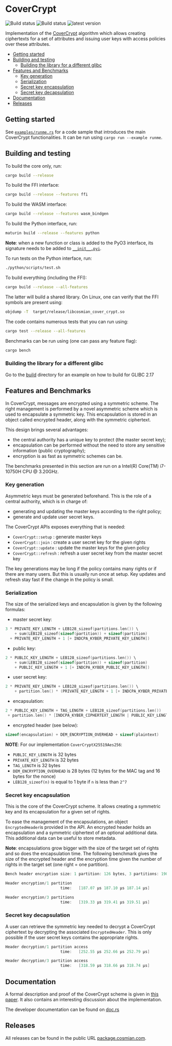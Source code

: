# CoverCrypt

![Build status](https://github.com/Cosmian/cover_crypt/actions/workflows/ci.yml/badge.svg)
![Build status](https://github.com/Cosmian/cover_crypt/actions/workflows/build.yml/badge.svg)
![latest version](<https://img.shields.io/crates/v/cosmian_cover_crypt.svg>)

Implementation of the [CoverCrypt](bib/CoverCrypt.pdf) algorithm which allows
creating ciphertexts for a set of attributes and issuing user keys with access
policies over these attributes.

<!-- toc -->

- [Getting started](#getting-started)
- [Building and testing](#building-and-testing)
  - [Building the library for a different glibc](#building-the-library-for-a-different-glibc)
- [Features and Benchmarks](#features-and-benchmarks)
  - [Key generation](#key-generation)
  - [Serialization](#serialization)
  - [Secret key encapsulation](#secret-key-encapsulation)
  - [Secret key decapsulation](#secret-key-decapsulation)
- [Documentation](#documentation)
- [Releases](#releases)

<!-- tocstop -->

## Getting started

See [`examples/runme.rs`](./examples/runme.rs) for a code sample that
introduces the main CoverCrypt functionalities. It can be run using
`cargo run --example runme`.

## Building and testing

To build the core only, run:

```bash
cargo build --release
```

To build the FFI interface:

```bash
cargo build --release --features ffi
```

To build the WASM interface:

```bash
cargo build --release --features wasm_bindgen
```

To build the Python interface, run:

```bash
maturin build --release --features python
```

__Note__: when a new function or class is added to the PyO3 interface, its
signature needs to be added to
[`__init__.pyi`](./python/cosmian_cover_crypt/__init__.pyi).

To run tests on the Python interface, run:

```bash
./python/scripts/test.sh
```

To build everything (including the FFI):

```bash
cargo build --release --all-features
```

The latter will build a shared library. On Linux, one can verify that the FFI
symbols are present using:

```bash
objdump -T  target/release/libcosmian_cover_crypt.so
```

The code contains numerous tests that you can run using:

```bash
cargo test --release --all-features
```

Benchmarks can be run using (one can pass any feature flag):

```bash
cargo bench
```

### Building the library for a different glibc

Go to the [build](build/glibc-2.17/) directory for an example on how to build for GLIBC 2.17

## Features and Benchmarks

In CoverCrypt, messages are encrypted using a symmetric scheme. The right
management is performed by a novel asymmetric scheme which is used to
encapsulate a symmetric key. This encapsulation is stored in an object called
encrypted header, along with the symmetric ciphertext.

This design brings several advantages:

- the central authority has a unique key to protect (the master secret key);
- encapsulation can be performed without the need to store any sensitive
  information (public cryptography);
- encryption is as fast as symmetric schemes can be.

The benchmarks presented in this section are run on a Intel(R) Core(TM)
i7-10750H CPU @ 3.20GHz.

### Key generation

Asymmetric keys must be generated beforehand. This is the role of a central
authority, which is in charge of:

- generating and updating the master keys according to the right policy;
- generate and update user secret keys.

The CoverCrypt APIs exposes everything that is needed:

- `CoverCrypt::setup` : generate master keys
- `CoverCrypt::join` : create a user secret key for the given rights
- `CoverCrypt::update` : update the master keys for the given policy
- `CoverCrypt::refresh` : refresh a user secret key from the master secret key

The key generations may be long if the policy contains many rights or if there
are many users. But this is usually run once at setup. Key updates and refresh
stay fast if the change in the policy is small.

### Serialization

The size of the serialized keys and encapsulation is given by the following formulas:

- master secret key:

```c
3 * PRIVATE_KEY_LENGTH + LEB128_sizeof(partitions.len()) \
    + sum(LEB128_sizeof(sizeof(partition)) + sizeof(partition)
  + PRIVATE_KEY_LENGTH + 1 [+ INDCPA_KYBER_PRIVATE_KEY_LENGTH])
```

- public key:

```c
2 * PUBLIC_KEY_LENGTH + LEB128_sizeof(partitions.len()) \
    + sum(LEB128_sizeof(sizeof(partition)) + sizeof(partition)
    + PUBLIC_KEY_LENGTH + 1 [+ INDCPA_KYBER_PUBLIC_KEY_LENGTH])
```

- user secret key:

```c
2 * PRIVATE_KEY_LENGTH + LEB128_sizeof(partitions.len()) \
    + partition.len() * (PRIVATE_KEY_LENGTH + 1 [+ INDCPA_KYBER_PRIVATE_KEY_LENGTH])
```

- encapsulation:

```c
2 * PUBLIC_KEY_LENGTH + TAG_LENGTH + LEB128_sizeof(partitions.len())
 + partition.len() * [INDCPA_KYBER_CIPHERTEXT_LENGTH | PUBLIC_KEY_LENGTH]
```

- encrypted header (see below):

```c
sizeof(encapsulation) + DEM_ENCRYPTION_OVERHEAD + sizeof(plaintext)
```

__NOTE__: For our implementation `CoverCryptX25519Aes256`:

- `PUBLIC_KEY_LENGTH` is 32 bytes
- `PRIVATE_KEY_LENGTH` is 32 bytes
- `TAG_LENGTH` is 32 bytes
- `DEM_ENCRYPTION_OVERHEAD` is 28 bytes (12 bytes for the MAC tag and 16 bytes for the nonce)
- `LEB128_sizeof(n)` is equal to 1 byte if `n` is less than `2^7`

<!--Below id given the size of an encapsulation given a number of partitions.-->

<!--| Nb. of partitions | encapsulation size (in bytes) |-->
<!--| ----------------- | ----------------------------- |-->
<!--| 1                 | 129                           |-->
<!--| 2                 | 193                           |-->
<!--| 3                 | 257                           |-->
<!--| 4                 | 321                           |-->
<!--| 5                 | 385                           |-->

### Secret key encapsulation

This is the core of the CoverCrypt scheme. It allows creating a symmetric key
and its encapsulation for a given set of rights.

To ease the management of the encapsulations, an object `EncryptedHeader`is
provided in the API. An encrypted header holds an encapsulation and a symmetric
ciphertext of an optional additional data. This additional data can be useful
to store metadata.

__Note__: encapsulations grow bigger with the size of the target set of rights
and so does the encapsulation time. The following benchmark gives the size of
the encrypted header and the encryption time given the number of rights in the
target set (one right = one partition).

```c
Bench header encryption size: 1 partition: 126 bytes, 3 partitions: 190 bytes

Header encryption/1 partition
                        time:   [187.07 µs 187.10 µs 187.14 µs]

Header encryption/3 partitions
                        time:   [319.33 µs 319.41 µs 319.51 µs]
```

### Secret key decapsulation

A user can retrieve the symmetric key needed to decrypt a CoverCrypt ciphertext
by decrypting the associated `EncryptedHeader`. This is only possible if the
user secret keys contains the appropriate rights.

```c
Header decryption/1 partition access
                        time:   [252.55 µs 252.66 µs 252.79 µs]

Header decryption/3 partition access
                        time:   [318.59 µs 318.66 µs 318.74 µs]
```

## Documentation

A formal description and proof of the CoverCrypt scheme is given in
[this paper](./bib/CoverCrypt.pdf).
It also contains an interesting discussion about the implementation.

The developer documentation can be found on
[doc.rs](https://docs.rs/cosmian_cover_crypt/6.0.8/cosmian_cover_crypt/index.html)

## Releases

All releases can be found in the public URL [package.cosmian.com](https://package.cosmian.com).
